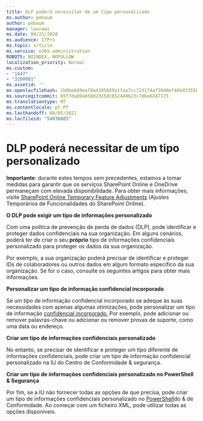 ```yaml
---
title: DLP poderá necessitar de um tipo personalizado
ms.author: pebaum
author: pebaum
manager: laurawi
ms.date: 04/21/2020
ms.audience: ITPro
ms.topic: article
ms.service: o365-administration
ROBOTS: NOINDEX, NOFOLLOW
localization_priority: Normal
ms.custom:
- "1647"
- "3200001"
ms.assetid: ''
ms.openlocfilehash: 1b0beb89eaf8a4105659a1faa7cc723174a73940ef46bd2355bdddfee7b94adb
ms.sourcegitcommit: b5f7da89a650d2915dc652449623c78be6247175
ms.translationtype: MT
ms.contentlocale: pt-PT
ms.lasthandoff: 08/05/2021
ms.locfileid: "54030805"
---
```

# <a name="dlp-might-need-a-custom-type"></a>DLP poderá necessitar de um tipo personalizado

**Importante**: durante estes tempos sem precedentes, estamos a tomar medidas para garantir que os serviços SharePoint Online e OneDrive permaneçam com elevada disponibilidade. Para obter mais informações, visite [SharePoint Online Temporary Feature Adjustments](https://aka.ms/ODSPAdjustments) (Ajustes Temporários de Funcionalidades do SharePoint Online).

**O DLP pode exigir um tipo de informações personalizado**

Com uma política de prevenção de perda de dados (DLP), pode identificar e proteger dados confidenciais na sua organização. Em alguns cenários, poderá ter de criar o seu **próprio** tipo de informações confidenciais personalizado para proteger os dados da sua organização.

Por exemplo, a sua organização poderá precisar de identificar e proteger IDs de colaboradores ou outros dados em algum formato específico da sua organização. Se for o caso, consulte os seguintes artigos para obter mais informações.
  
 **Personalizar um tipo de informação confidencial incorporado**
  
Se um tipo de informação confidencial incorporado se adeque às suas necessidades com apenas algumas otimizações, pode personalizar um tipo de informação [confidencial incorporado.](https://docs.microsoft.com/microsoft-365/compliance/customize-a-built-in-sensitive-information-type) Por exemplo, pode adicionar ou remover palavras-chave ou adicionar ou remover provas de suporte, como uma data ou endereço.
  
 **Criar um tipo de informações confidenciais personalizado**
  
No entanto, se precisar de identificar e proteger um tipo [](https://docs.microsoft.com/microsoft-365/compliance/create-a-custom-sensitive-information-type) diferente de informações confidenciais, pode criar um tipo de informação confidencial personalizado na IU do Centro de Conformidade & segurança.
  
**Criar um tipo de informações confidenciais personalizado no PowerShell & Segurança**

Por fim, se a IU não fornecer todas as opções de que precisa, pode criar um tipo de informações confidenciais personalizado no [PowerShell](https://docs.microsoft.com/microsoft-365/compliance/create-a-custom-sensitive-information-type-in-scc-powershell)do & de Conformidade. Ao começar com um ficheiro XML, pode utilizar todas as opções disponíveis.
